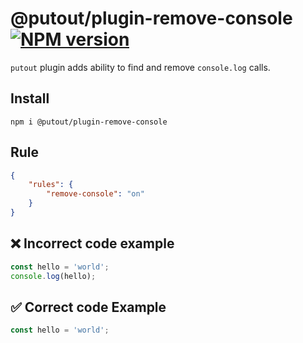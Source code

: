 # @putout/plugin-remove-console [![NPM version][NPMIMGURL]][NPMURL]

[NPMIMGURL]: https://img.shields.io/npm/v/@putout/plugin-remove-console.svg?style=flat&longCache=true
[NPMURL]: https://npmjs.org/package/@putout/plugin-remove-console"npm"

`putout` plugin adds ability to find and remove `console.log` calls.

## Install

```
npm i @putout/plugin-remove-console
```

## Rule

```json
{
    "rules": {
        "remove-console": "on"
    }
}
```

## ❌ Incorrect code example

```js
const hello = 'world';
console.log(hello);
```

## ✅ Correct code Example

```js
const hello = 'world';
```
